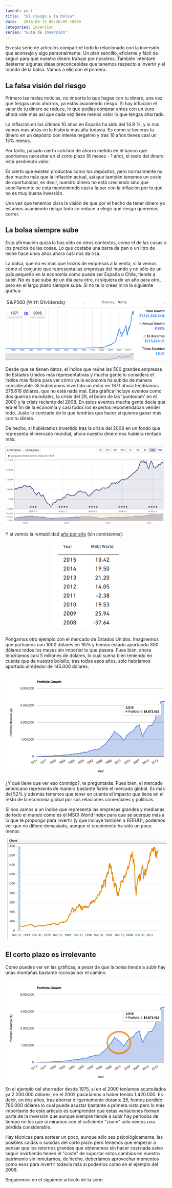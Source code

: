 ```yaml
---
layout: post
title:  "El riesgo y la bolsa"
date:   2016-09-13 06:20:05 +0200
categories: inversion
series: "Guía de inversión"
---
```


En esta serie de artículos compartiré todo lo relacionado con la inversión que aconsejo y sigo personalmente. Un plan sencillo, eficiente y fácil de seguir para que nuestro dinero trabaje por nosotros. También intentaré desterrar algunas ideas preconcebidas que tenemos respecto a invertir y el mundo de la bolsa. Vamos a ello con el primero.


## La falsa visión del riesgo

Primero las malas noticias, no importa lo que hagas con tu dinero, una vez que tengas unos ahorros, ya estás asumiendo riesgo. Si hay inflación el valor de tu dinero se reduce, lo que podías comprar antes con un euro ahora vale más así que cada vez tiene menos valor lo que tengas ahorrado.

La inflación en los últimos 10 años en España ha sido del 14.9 %, y si nos vamos más atrás en la historia más alta todavía. Es como si tuvieras tu dinero en un depósito con interés negativo y tras 10 años tienes casi un 15% menos. 

Por tanto, pasado cierto colchón de ahorro metido en el banco que podríamos necesitar en el corto plazo (6 meses - 1 año), el resto del dinero está perdiendo valor.

Es cierto que existen productos como los depósitos, pero normalmente no dan mucho más que la inflación actual, así que también tenemos un coste de oportunidad, es decir, nuestro dinero no está creciendo sino que sencillamente se está manteniendo casi a la par con la inflación por lo que no es muy buena inversión.

Una vez que tenemos clara la visión de que por el hecho de tener dinero ya estamos asumiendo riesgo todo se reduce a elegir qué riesgo queremos correr.

## La bolsa siempre sube

Esta afirmación quizá la has oído en otros contextos, como el de las casas o los precios de las cosas. Lo que costaba una barra de pan o un litro de leche hace unos años ahora casi nos da risa.

La bolsa, que no es más que trozos de empresas a la venta, si la vemos como el conjunto que representa las empresas del mundo y no sólo de un país pequeño en la economía como puede ser España o Chile, tiende a subir. No es que suba de un día para otro, ni siquiera de un año para otro, pero en el largo plazo siempre sube. Si no te lo crees mira la siguiente gráfica:

![S&P 500](/assets/img/sp500.png)

Desde que se tienen datos, el índice que reúne las 500 grandes empresas de Estados Unidos más representativas y mucha gente lo considera el índice más fiable para ver cómo va la economía ha subido de manera considerable. Si hubiéramos invertido un dólar en 1871 ahora tendríamos 275.616 dólares, que no está nada mal. Esta gráfica incluye eventos como dos guerras mundiales, la crisis del 29, el boom de las 'puntocom' en el 2000 y la crisis reciente del 2008. En estos eventos mucha gente decía que era el fin de la economía y casi todos los expertos recomendaban vender todo. Justo lo contrario de lo que tendrías que hacer si quieres ganar más con tu dinero. 

De hecho, si hubiéramos invertido tras la crisis del 2008 en un fondo que representa el mercado mundial, ahora nuestro dinero nos hubiera rentado más:

![Vanguard](/assets/img/vanguard.png)

Y si vemos la rentabilidad [año por año](https://www.msci.com/documents/10199/890dd84d-3750-4656-87f2-1229ed5a5d6e) (sin comisiones):

<center>
<img style="padding-bottom:10px; margin-top:-10px" src="/assets/img/msci_table.png"/>
</center>

Pongamos otro ejemplo con el mercado de Estados Unidos. Imaginemos que partíamos con 1000 dólares en 1975 y hemos estado aportando 300 dólares todos los meses sin importar lo que pasara. Pues bien, ahora tendríamos casi 5 millones de dólares, lo cual suena bien teniendo en cuenta que de nuestro bolsillo, tras todos esos años, sólo habríamos aportado alrededor de 145.000 dólares.

![S&P 500](/assets/img/sp50075.png)

¿Y qué tiene que ver eso conmigo?, te preguntarás. Pues bien, el mercado americano representa de manera bastante fiable el mercado global. Es más del 52% y además tenemos que tener en cuenta el impacto que tiene en el resto de la economía global por sus relaciones comerciales y políticas.

Si nos vamos a un índice que representa las empresas grandes y medianas de todo el mundo como es el MSCI World Index para que se acerque más a lo que te propongo para invertir (y que incluye también a EEEUU), podemos ver que no difiere demasiado, aunque el crecimiento ha sido un poco menor:

![MSCI](/assets/img/msci.png)

## El corto plazo es irrelevante

Como puedes ver en las gráficas, a pesar de que la bolsa tiende a subir hay unas montañas bastante rocosas por el camino.

![S&P 500](/assets/img/sp50075_1.png)


En el ejemplo del ahorrador desde 1975, si en el 2000 teníamos acumulados ya 2.200.000 dólares, en el 2002 pasaríamos a haber tenido 1.420.000. Es decir, en dos años, tras ahorrar diligentemente durante 25, hemos perdido 780.000 dólares lo cual puede asustar bastante a primera vista pero lo más importante de este artículo es comprender que estas variaciones forman parte de la inversión que aunque siempre tiende a subir hay periodos de tiempo en los que si miramos con el suficiente "zoom" sólo vemos una pérdida considerable.

Hay técnicas para sortear un poco, aunque sólo sea psicológicamente, las posibles caídas o subidas del corto plazo pero tenemos que empezar a pensar que los retornos grandes que obtenemos sin hacer casi nada salvo seguir invirtiendo tienen el "coste" de soportar estos cambios en nuestro patrimonio sin inmutarnos, de hecho, deberíamos aprovechar momentos como esos para invertir todavía más si podemos como en el ejemplo del 2008.

Seguiremos en el siguiente artículo de la serie.
